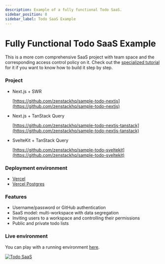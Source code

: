 ```yaml
---
description: Example of a fully functional Todo SaaS.
sidebar_position: 8
sidebar_label: Todo SaaS Example
---
```


# Fully Functional Todo SaaS Example

This is a more com comprehensive SaaS project with team space and the corresponding access control policy on it. Check out the [specialized tutorial](/blog/saas-demo) for it if you want to know how to build it step by step.

### Project

- Next.js + SWR

    [https://github.com/zenstackhq/sample-todo-nextjs](https://github.com/zenstackhq/sample-todo-nextjs)

- Next.js + TanStack Query

    [https://github.com/zenstackhq/sample-todo-nextjs-tanstack](https://github.com/zenstackhq/sample-todo-nextjs-tanstack)

- SvelteKit + TanStack Query

    [https://github.com/zenstackhq/sample-todo-sveltekit](https://github.com/zenstackhq/sample-todo-sveltekit)

### Deployment environment

-   [Vercel](https://vercel.com)
-   [Vercel Postgres](https://vercel.com/docs/storage/vercel-postgres)

### Features

-   Username/password or GitHub authentication
-   SaaS model: multi-workspace with data segregation
-   Inviting users to a workspace and controlling their permissions
-   Public and private todo lists

### Live environment

You can play with a running environment [here](https://zenstack-todo.vercel.app/).

[![Todo SaaS](/img/collaborative-todo.png)](https://zenstack-todo.vercel.app/)
